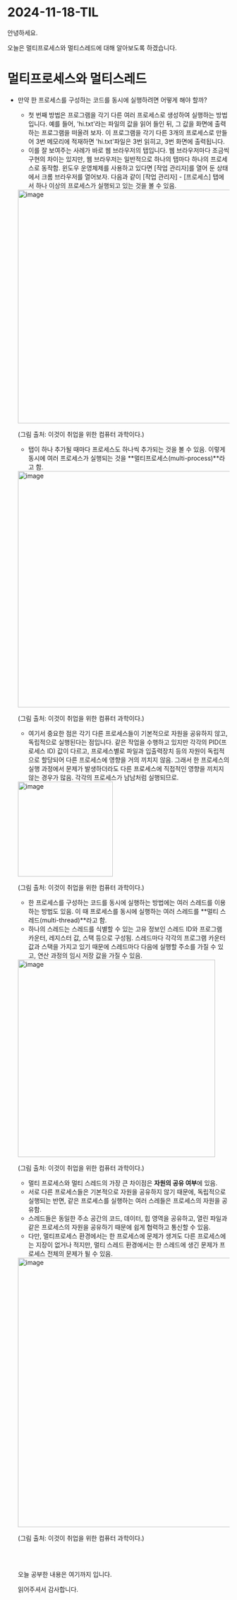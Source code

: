 # 2024-11-18-TIL

안녕하세요.

오늘은 멀티프로세스와 멀티스레드에 대해 알아보도록 하겠습니다.

# 멀티프로세스와 멀티스레드

- 만약 한 프로세스를 구성하는 코드를 동시에 실행하려면 어떻게 해야 할까?

  - 첫 번째 방법은 프로그램을 각기 다른 여러 프로세스로 생성하여 실행하는 방법입니다. 예를 들어, 'hi.txt'라는 파일의 값을 읽어 들인 뒤, 그 값을 화면에 출력하는 프로그램을 떠올려 보자. 이 프로그램을 각기 다른 3개의 프로세스로 만들어 3번 메모리에 적재하면 'hi.txt'파일은 3번 읽히고, 3번 화면에 출력됩니다.
  - 이를 잘 보여주는 사례가 바로 웹 브라우저의 탭입니다. 웹 브라우저마다 조금씩 구현의 차이는 있지만, 웹 브라우저는 일반적으로 하나의 탭마다 하나의 프로세스로 동작함. 윈도우 운영체제를 사용하고 있다면 [작업 관리자]를 열어 둔 상태에서 크롬 브라우저를 열어보자. 다음과 같이 [작업 관리자] - [프로세스] 탭에서 하나 이상의 프로세스가 실행되고 있는 것을 볼 수 있음.

  <img width="529" alt="image" src="https://github.com/user-attachments/assets/cbe3ee0a-9a50-4838-a650-7f01ec898c8f">

  (그림 출처: 이것이 취업을 위한 컴퓨터 과학이다.)

  - 탭이 하나 추가될 때마다 프로세스도 하나씩 추가되는 것을 볼 수 있음. 이렇게 동시에 여러 프로세스가 실행되는 것을 **멀티프로세스(multi-process)**라고 함.

  <img width="535" alt="image" src="https://github.com/user-attachments/assets/f8201784-1ec9-4bdb-8ba1-cd7c04e81712">

  (그림 출처: 이것이 취업을 위한 컴퓨터 과학이다.)

  - 여기서 중요한 점은 각기 다른 프로세스들이 기본적으로 자원을 공유하지 않고, 독립적으로 실행된다는 점입니다. 같은 작업을 수행하고 있지만 각각의 PID(프로세스 ID) 값이 다르고, 프로세스별로 파일과 입출력장치 등의 자원이 독립적으로 할당되어 다른 프로세스에 영향을 거의 끼치지 않음. 그래서 한 프로세스의 실행 과정에서 문제가 발생하더라도 다른 프로세스에 직접적인 영향을 끼치지 않는 경우가 많음. 각각의 프로세스가 남남처럼 실행되므로.

  <img width="215" alt="image" src="https://github.com/user-attachments/assets/e0058257-e6d7-4787-aeb7-10b71f3e09f7">

  (그림 출처: 이것이 취업을 위한 컴퓨터 과학이다.)

  - 한 프로세스를 구성하는 코드를 동시에 실행하는 방법에는 여러 스레드를 이용하는 방법도 있음. 이 때 프로세스를 동시에 실행하는 여러 스레드를 **멀티 스레드(multi-thread)**라고 함.
  - 하나의 스레드는 스레드를 식별할 수 있는 고유 정보인 스레드 ID와 프로그램 카운터, 레지스터 값, 스택 등으로 구성됨. 스레드마다 각각의 프로그램 카운터 값과 스택을 가지고 있기 때문에 스레드마다 다음에 실행할 주소를 가질 수 있고, 연산 과정의 임시 저장 값을 가질 수 있음.

  <img width="447" alt="image" src="https://github.com/user-attachments/assets/036e8163-5e40-42d8-a1fd-22d4d54cb48a">

  (그림 출처: 이것이 취업을 위한 컴퓨터 과학이다.)

  

  - 멀티 프로세스와 멀티 스레드의 가장 큰 차이점은 **자원의 공유 여부**에 있음.
  - 서로 다른 프로세스들은 기본적으로 자원을 공유하지 않기 때문에, 독립적으로 실행되는 반면, 같은 프로세스를 실행하는 여러 스레들은 프로세스의 자원을 공유함. 
  - 스레드들은 동일한 주소 공간의 코드, 데이터, 힙 영역을 공유하고, 열린 파일과 같은 프로세스의 자원을 공유하기 때문에 쉽게 협력하고 통신할 수 있음.
  - 다만, 멀티프로세스 환경에서는 한 프로세스에 문제가 생겨도 다른 프로세스에는 지장이 없거나 적지만, 멀티 스레드 환경에서는 한 스레드에 생긴 문제가 프로세스 전체의 문제가 될 수 있음.

  <img width="610" alt="image" src="https://github.com/user-attachments/assets/c741fc9b-9be3-4d8e-8834-424c891f3905">

  (그림 출처: 이것이 취업을 위한 컴퓨터 과학이다.)

  

  <br/>

  <br/>

  오늘 공부한 내용은 여기까지 입니다.

  읽어주셔서 감사합니다.

  

  

  
